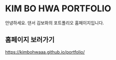 # KIM BO HWA PORTFOLIO

안녕하세요.
댄서 김보화의 포트폴리오 홈페이지입니다.

## 홈페이지 보러가기 
https://kimbohwaaa.github.io/portfolio/
